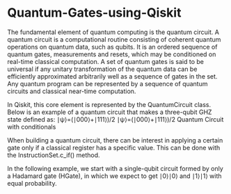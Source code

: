 # Quantum-Gates-using-Qiskit
The fundamental element of quantum computing is the quantum circuit. A quantum circuit is a computational routine consisting of coherent quantum operations on quantum data, such as qubits. It is an ordered sequence of quantum gates, measurements and resets, which may be conditioned on real-time classical computation. A set of quantum gates is said to be universal if any unitary transformation of the quantum data can be efficiently approximated arbitrarily well as a sequence of gates in the set. Any quantum program can be represented by a sequence of quantum circuits and classical near-time computation.

In Qiskit, this core element is represented by the QuantumCircuit class. Below is an example of a quantum circuit that makes a three-qubit GHZ state defined as:
∣ψ⟩=(∣000⟩+∣111⟩)/2
∣ψ⟩=(∣000⟩+∣111⟩)/2
Quantum Circuit with conditionals

When building a quantum circuit, there can be interest in applying a certain gate only if a classical register has a specific value. This can be done with the InstructionSet.c_if() method.

In the following example, we start with a single-qubit circuit formed by only a Hadamard gate (HGate), in which we expect to get ∣0⟩∣0⟩ and ∣1⟩∣1⟩ with equal probability.
